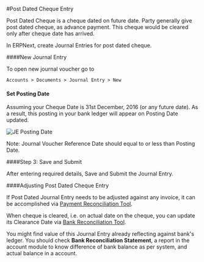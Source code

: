 #Post Dated Cheque Entry

Post Dated Cheque is a cheque dated on future date. Party generally give post dated cheque, as advance payment. This cheque would be cleared only after cheque date has arrived.

In ERPNext, create Journal Entries for post dated cheque.

####New Journal Entry

To open new journal voucher go to 

`Accounts > Documents > Journal Entry > New`

#### Set Posting Date

Assuming your Cheque Date is 31st December, 2016 (or any future date). As a result, this posting in your bank ledger will appear on Posting Date updated.

<img alt="JE Posting Date" class="screenshot" src="{{docs_base_url}}/assets/img/articles/post-dated-1.gif">

Note: Journal Voucher Reference Date should equal to or less than Posting Date.

####Step 3: Save and Submit

After entering required details, Save and Submit the Journal Entry.

####Adjusting Post Dated  Cheque Entry

If Post Dated Journal Entry needs to be adjusted against any invoice, it can be accomplished via [Payment Reconciliation Tool]({{docs_base_url}}/user/manual/en/accounts/tools/payment-reconciliation.html).

When cheque is cleared, i.e. on actual date on the cheque, you can update its Clearance Date via [Bank Reconciliation Tool]({{docs_base_url}}/user/manual/en/accounts/tools/bank-reconciliation.html).

You might find value of this Journal Entry already reflecting against bank's ledger. You should check **Bank Reconciliation Statement**, a report in the account module to know difference of bank balance as per system, and actual balance in a account.
<!-- markdown -->
